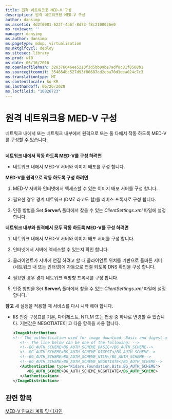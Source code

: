 ```yaml
---
title: 원격 네트워크용 MED-V 구성
description: 원격 네트워크용 MED-V 구성
author: dansimp
ms.assetid: 4d2f0081-622f-4a6f-8d73-f8c2108036e0
ms.reviewer: ''
manager: dansimp
ms.author: dansimp
ms.pagetype: mdop, virtualization
ms.mktglfcycl: deploy
ms.sitesec: library
ms.prod: w10
ms.date: 06/16/2016
ms.openlocfilehash: 328376046ee5213f3d5bb09be7adf8c81f8508b1
ms.sourcegitcommit: 354664bc527d93f80687cd2eba70d1eea024c7c3
ms.translationtype: MT
ms.contentlocale: ko-KR
ms.lasthandoff: 06/26/2020
ms.locfileid: "10826723"
---
```

# 원격 네트워크용 MED-V 구성


네트워크 내에서 또는 네트워크 내부에서 원격으로 또는 둘 다에서 작동 하도록 MED-V를 구성할 수 있습니다.

## <a href="" id="bkmk-howtoconfiguremedvtoworkfrominsideanetworkorremotely"></a>


**네트워크 내에서 작동 하도록 MED-V를 구성 하려면**

-   네트워크 내에서 MED-V 서버와 이미지 배포를 구성 합니다.

**MED-V를 원격으로 작동 하도록 구성 하려면**

1.  MED-V 서버와 인터넷에서 액세스할 수 있는 이미지 배포 서버를 구성 합니다.

2.  필요한 경우 경계 네트워크 (DMZ 라고도 함)를 리버스 프록시로 구성 합니다.

3.  인증 방법을 Set **Server\\** 폴더에서 찾을 수 있는 *ClientSettings.xml* 파일에 설정 합니다.

**네트워크 내부와 원격에서 모두 작동 하도록 MED-V를 구성 하려면**

1.  네트워크 내에서 MED-V 서버와 이미지 배포 서버를 구성 합니다.

2.  인터넷에서 서버에 액세스할 수 있는지 확인 합니다.

3.  클라이언트가 서버에 연결 하려고 할 때 클라이언트 위치를 기반으로 올바른 서버 (네트워크 내 또는 인터넷)에 자동으로 연결 되도록 DNS 확인을 구성 합니다.

4.  필요한 경우 경계 네트워크 역방향 프록시를 구성 합니다.

5.  인증 방법을 Set **Server\\** 폴더에서 찾을 수 있는 *ClientSettings.xml* 파일에 설정 합니다.

**참고**  새 설정을 적용할 때 서비스를 다시 시작 해야 합니다.

 

-   IIS 인증 구성표를 기본, 다이제스트, NTLM 또는 협상 중 하나로 변경할 수 있습니다. 기본값은 NEGOTIATE이 고 다음 항목을 사용 합니다.

    ```xml
    <ImageDistribution>
    <!-- The authentication used for image download. Basic and digest authentication should be used only under SSL.-->
       <!-- The line below can be one of the following: -->
       <!--BG_AUTH_SCHEME>BG_AUTH_SCHEME_BASIC</BG_AUTH_SCHEME-->
       <!--BG_AUTH_SCHEME>BG_AUTH_SCHEME_DIGEST</BG_AUTH_SCHEME-->
       <!--BG_AUTH_SCHEME>BG_AUTH_SCHEME_NTLM</BG_AUTH_SCHEME-->
       <!--BG_AUTH_SCHEME>BG_AUTH_SCHEME_NEGOTIATE</BG_AUTH_SCHEME-->
       <Authentication type="Kidaro.Foundation.Bits.BG_AUTH_SCHEME">
          <BG_AUTH_SCHEME>BG_AUTH_SCHEME_NEGOTIATE</BG_AUTH_SCHEME>
       </Authentication>
    </ImageDistribution>
    ```

## 관련 항목


[MED-V 인프라 계획 및 디자인](med-v-infrastructure-planning-and-design.md)

 

 





